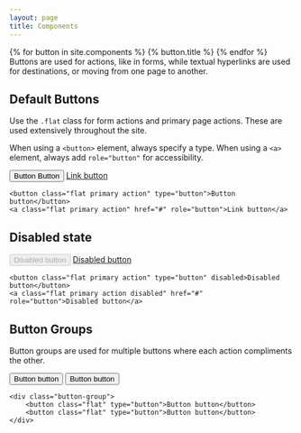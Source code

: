 ```yaml
---
layout: page
title: Components
---
```

{% for button in site.components %}
  {% button.title %}
{% endfor %}
Buttons are used for actions, like in forms, while textual hyperlinks are used for destinations, or moving from one page to another.

## Default Buttons

Use the `.flat` class for form actions and primary page actions. These are used extensively throughout the site.

When using a `<button>` element, always specify a type. When using a `<a>` element, always add `role="button"` for accessibility.

<button class="flat primary action" type="button">Button Button</button>
<a class="btn" href="#" role="button">Link button</a>

```
<button class="flat primary action" type="button">Button button</button>
<a class="flat primary action" href="#" role="button">Link button</a>
```

## Disabled state

<button class="flat primary action" type="button" disabled>Disabled button</button>
<a class="flat primary action disabled" href="#" role="button">Disabled button</a>

```
<button class="flat primary action" type="button" disabled>Disabled button</button>
<a class="flat primary action disabled" href="#" role="button">Disabled button</a>
```

## Button Groups

Button groups are used for multiple buttons where each action compliments the other.

<div class="button-group">
    <button class="flat primary" type="button">Button button</button>
    <button class="flat primary action" type="button">Button button</button>
</div>

```
<div class="button-group">
    <button class="flat" type="button">Button button</button>
    <button class="flat" type="button">Button button</button>
</div>
```
